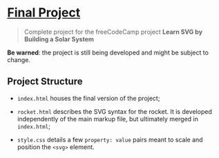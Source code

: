 # [Final Project](https://codepen.io/borntofrappe/full/gJpKxx)

> Complete project for the freeCodeCamp project **Learn SVG by Building a Solar System**

**Be warned**: the project is still being developed and might be subject to change.

## Project Structure

- `index.html` houses the final version of the project;

- `rocket.html` describes the SVG syntax for the rocket. It is developed independently of the main markup file, but ultimately merged in `index.html`;

- `style.css` details a few `property: value` pairs meant to scale and position the `<svg>` element.